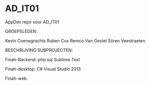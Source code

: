 ﻿# AD_IT01
AppDev repo voor AD_IT01

GROEPSLEDEN:

Kevin Coenegrachts 
Ruben Cox 
Remco Van Gestel 
Sören Veestraeten

BESCHRIJVING SUBPROJECTEN: 

Finah-Backend:
php
sql
Sublime Text


Finah-desktop:
C#
Visual Studio 2013


Finah-web:



